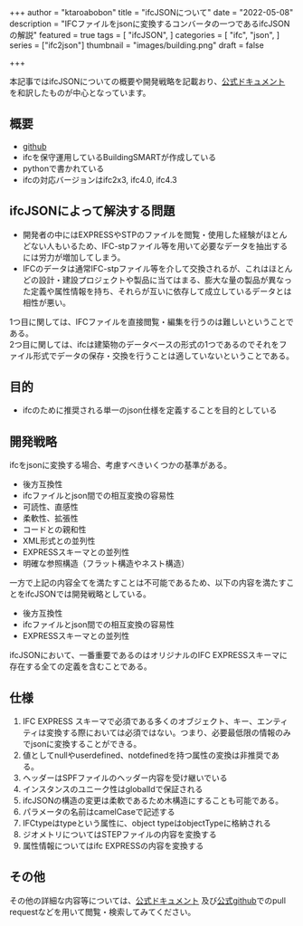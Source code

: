+++
author = "ktaroabobon"
title = "ifcJSONについて"
date = "2022-05-08"
description = "IFCファイルをjsonに変換するコンバータの一つであるifcJSONの解説"
featured = true
tags = [
"ifcJSON",
]
categories = [
"ifc",
"json",
]
series = ["ifc2json"]
thumbnail = "images/building.png"
draft = false

+++

本記事ではifcJSONについての概要や開発戦略を記載おり、[公式ドキュメント](https://github.com/buildingSMART/ifcJSON/tree/master/Documentation)
を和訳したものが中心となっています。

## 概要

- [github](https://github.com/buildingSMART/ifcJSON)
- ifcを保守運用しているBuildingSMARTが作成している
- pythonで書かれている
- ifcの対応バージョンはifc2x3, ifc4.0, ifc4.3

## ifcJSONによって解決する問題

- 開発者の中にはEXPRESSやSTPのファイルを閲覧・使用した経験がほとんどない人もいるため、IFC-stpファイル等を用いて必要なデータを抽出するには労力が増加してしまう。
- IFCのデータは通常IFC-stpファイル等を介して交換されるが、これはほとんどの設計・建設プロジェクトや製品に当てはまる、膨大な量の製品が異なった定義や属性情報を持ち、それらが互いに依存して成立しているデータとは相性が悪い。

1つ目に関しては、IFCファイルを直接閲覧・編集を行うのは難しいということである。  
2つ目に関しては、ifcは建築物のデータベースの形式の1つであるのでそれをファイル形式でデータの保存・交換を行うことは適していないということである。

## 目的

- ifcのために推奨される単一のjson仕様を定義することを目的としている

## 開発戦略

ifcをjsonに変換する場合、考慮すべきいくつかの基準がある。

- 後方互換性
- ifcファイルとjson間での相互変換の容易性
- 可読性、直感性
- 柔軟性、拡張性
- コードとの親和性
- XML形式との並列性
- EXPRESSスキーマとの並列性
- 明確な参照構造（フラット構造やネスト構造）

一方で上記の内容全てを満たすことは不可能であるため、以下の内容を満たすことをifcJSONでは開発戦略としている。

- 後方互換性
- ifcファイルとjson間での相互変換の容易性
- EXPRESSスキーマとの並列性

ifcJSONにおいて、一番重要であるのはオリジナルのIFC EXPRESSスキーマに存在する全ての定義を含むことである。

## 仕様

1. IFC EXPRESS スキーマで必須である多くのオブジェクト、キー、エンティティは変換する際においては必須ではない。つまり、必要最低限の情報のみでjsonに変換することができる。
2. 値としてnullやuserdefined、notdefinedを持つ属性の変換は非推奨である。
3. ヘッダーはSPFファイルのヘッダー内容を受け継いでいる
4. インスタンスのユニーク性はglobalIdで保証される
5. ifcJSONの構造の変更は柔軟であるため木構造にすることも可能である。
6. パラメータの名前はcamelCaseで記述する
7. IFCtypeはtypeという属性に、object typeはobjectTypeに格納される
8. ジオメトリについてはSTEPファイルの内容を変換する
9. 属性情報についてはifc EXPRESSの内容を変換する

## その他

その他の詳細な内容等については、[公式ドキュメント](https://github.com/buildingSMART/ifcJSON/tree/master/Documentation)
及び[公式github](https://github.com/buildingSMART/ifcJSON)でのpull requestなどを用いて閲覧・検索してみてください。



